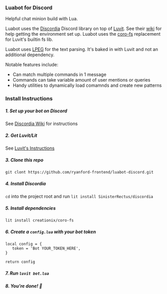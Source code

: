 ### Luabot for Discord

Helpful chat minion build with Lua.

Luabot uses the [Discordia](https://github.com/SinisterRectus/Discordia/) Discord library on top of [Luvit](https://github.com/luvit/luvit). See their [wiki](https://github.com/SinisterRectus/Discordia/wiki) for help getting the environment set up. Luabot uses the [coro-fs](https://github.com/luvit/lit/blob/master/deps/coro-fs.lua) replacement for Luvit's builtin fs lib.

Luabot uses [LPEG](http://www.inf.puc-rio.br/~roberto/lpeg/) for the text parsing. It's baked in with Luvit and not an additional dependency.

Notable features include:
- Can match multiple commands in 1 message
- Commands can take variable amount of user mentions or queries
- Handy utilities to dynamically load comamnds and create new patterns

### Install Instructions

##### 1. Set up your bot on Discord

 See [Discordia Wiki](https://github.com/SinisterRectus/Discordia/wiki/Setting-up-a-Discord-application) for instructions

##### 2. Get Luvit/Lit

 See [Luvit's Instructions](https://luvit.io/install.html) 

##### 3. Clone this repo

 `git clont https://github.com/ryanford-frontend/luabot-discord.git`

##### 4. Install Discordia

 `cd` into the project root and run `lit install SinisterRectus/discordia`

##### 5. Install dependencies

 `lit install creationix/coro-fs`

##### 6. Create a `config.lua` with your bot token
 ```
 local config = {
    token = 'Bot YOUR_TOKEN_HERE',
 }
    
 return config
 ```
##### 7. Run `luvit bot.lua`

##### 8. You're done! :tada:
